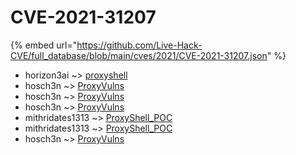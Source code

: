 # CVE-2021-31207
{% embed url="https://github.com/Live-Hack-CVE/full_database/blob/main/cves/2021/CVE-2021-31207.json" %}

* horizon3ai ~> [proxyshell](https://www.alice-snow.ru/2021/database/cve-2021-31207/proxyshell-horizon3ai)
* hosch3n ~> [ProxyVulns](https://www.alice-snow.ru/2021/database/cve-2021-31207/proxyvulns-hosch3n)
* hosch3n ~> [ProxyVulns](https://www.alice-snow.ru/2021/database/cve-2021-31207/proxyvulns-hosch3n)
* hosch3n ~> [ProxyVulns](https://www.alice-snow.ru/2021/database/cve-2021-31207/proxyvulns-hosch3n)
* mithridates1313 ~> [ProxyShell_POC](https://www.alice-snow.ru/2021/database/cve-2021-31207/proxyshell_poc-mithridates1313)
* mithridates1313 ~> [ProxyShell_POC](https://www.alice-snow.ru/2021/database/cve-2021-31207/proxyshell_poc-mithridates1313)
* hosch3n ~> [ProxyVulns](https://www.alice-snow.ru/2021/database/cve-2021-31207/proxyvulns-hosch3n)